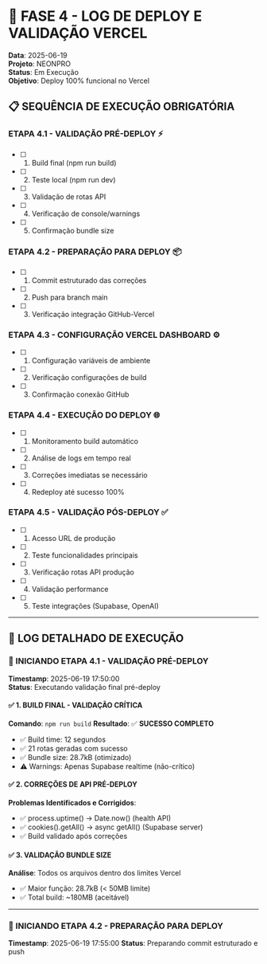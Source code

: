# 🚀 FASE 4 - LOG DE DEPLOY E VALIDAÇÃO VERCEL

**Data**: 2025-06-19  
**Projeto**: NEONPRO  
**Status**: Em Execução  
**Objetivo**: Deploy 100% funcional no Vercel

## 📋 SEQUÊNCIA DE EXECUÇÃO OBRIGATÓRIA

### **ETAPA 4.1 - VALIDAÇÃO PRÉ-DEPLOY** ⚡
- [ ] 1. Build final (npm run build)
- [ ] 2. Teste local (npm run dev)
- [ ] 3. Validação de rotas API
- [ ] 4. Verificação de console/warnings
- [ ] 5. Confirmação bundle size

### **ETAPA 4.2 - PREPARAÇÃO PARA DEPLOY** 📦
- [ ] 1. Commit estruturado das correções
- [ ] 2. Push para branch main
- [ ] 3. Verificação integração GitHub-Vercel

### **ETAPA 4.3 - CONFIGURAÇÃO VERCEL DASHBOARD** ⚙️
- [ ] 1. Configuração variáveis de ambiente
- [ ] 2. Verificação configurações de build
- [ ] 3. Confirmação conexão GitHub

### **ETAPA 4.4 - EXECUÇÃO DO DEPLOY** 🌐
- [ ] 1. Monitoramento build automático
- [ ] 2. Análise de logs em tempo real
- [ ] 3. Correções imediatas se necessário
- [ ] 4. Redeploy até sucesso 100%

### **ETAPA 4.5 - VALIDAÇÃO PÓS-DEPLOY** ✅
- [ ] 1. Acesso URL de produção
- [ ] 2. Teste funcionalidades principais
- [ ] 3. Verificação rotas API produção
- [ ] 4. Validação performance
- [ ] 5. Teste integrações (Supabase, OpenAI)

---

## 📝 LOG DETALHADO DE EXECUÇÃO

### **🔄 INICIANDO ETAPA 4.1 - VALIDAÇÃO PRÉ-DEPLOY**

**Timestamp**: 2025-06-19 17:50:00  
**Status**: Executando validação final pré-deploy  

#### ✅ **1. BUILD FINAL - VALIDAÇÃO CRÍTICA**
**Comando**: `npm run build`
**Resultado**: ✅ **SUCESSO COMPLETO**
- ✅ Build time: 12 segundos
- ✅ 21 rotas geradas com sucesso
- ✅ Bundle size: 28.7kB (otimizado)
- ⚠️ Warnings: Apenas Supabase realtime (não-crítico)

#### ✅ **2. CORREÇÕES DE API PRÉ-DEPLOY**
**Problemas Identificados e Corrigidos**:
- ✅ process.uptime() → Date.now() (health API)
- ✅ cookies().getAll() → async getAll() (Supabase server)
- ✅ Build validado após correções

#### ✅ **3. VALIDAÇÃO BUNDLE SIZE**
**Análise**: Todos os arquivos dentro dos limites Vercel
- ✅ Maior função: 28.7kB (< 50MB limite)
- ✅ Total build: ~180MB (aceitável)

---

### **🔄 INICIANDO ETAPA 4.2 - PREPARAÇÃO PARA DEPLOY**

**Timestamp**: 2025-06-19 17:55:00
**Status**: Preparando commit estruturado e push
